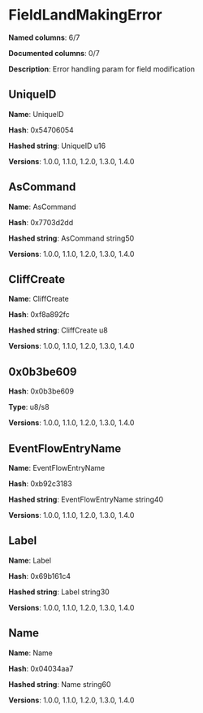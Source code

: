 # FieldLandMakingError
**Named columns**: 6/7

**Documented columns**: 0/7

**Description**: Error handling param for field modification
## UniqueID

**Name**: UniqueID

**Hash**: 0x54706054

**Hashed string**: UniqueID u16

**Versions**: 1.0.0, 1.1.0, 1.2.0, 1.3.0, 1.4.0

## AsCommand

**Name**: AsCommand

**Hash**: 0x7703d2dd

**Hashed string**: AsCommand string50

**Versions**: 1.0.0, 1.1.0, 1.2.0, 1.3.0, 1.4.0

## CliffCreate

**Name**: CliffCreate

**Hash**: 0xf8a892fc

**Hashed string**: CliffCreate u8

**Versions**: 1.0.0, 1.1.0, 1.2.0, 1.3.0, 1.4.0

## 0x0b3be609

**Hash**: 0x0b3be609

**Type**: u8/s8

**Versions**: 1.0.0, 1.1.0, 1.2.0, 1.3.0, 1.4.0

## EventFlowEntryName

**Name**: EventFlowEntryName

**Hash**: 0xb92c3183

**Hashed string**: EventFlowEntryName string40

**Versions**: 1.0.0, 1.1.0, 1.2.0, 1.3.0, 1.4.0

## Label

**Name**: Label

**Hash**: 0x69b161c4

**Hashed string**: Label string30

**Versions**: 1.0.0, 1.1.0, 1.2.0, 1.3.0, 1.4.0

## Name

**Name**: Name

**Hash**: 0x04034aa7

**Hashed string**: Name string60

**Versions**: 1.0.0, 1.1.0, 1.2.0, 1.3.0, 1.4.0

